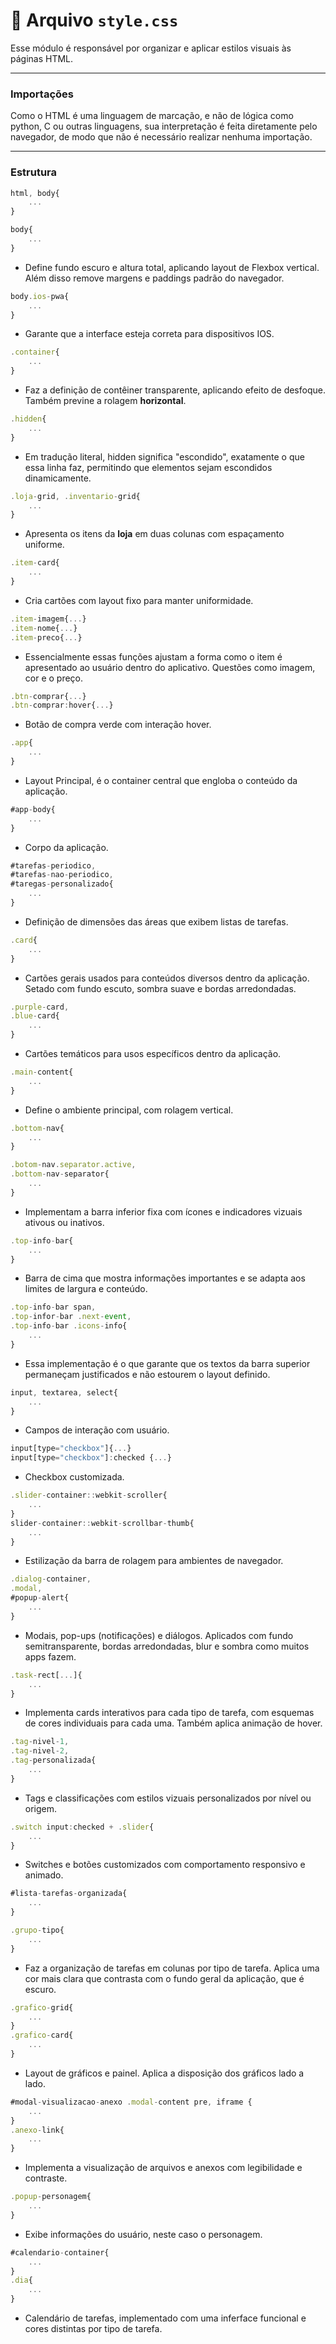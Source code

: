 # 📄 Arquivo `style.css`

Esse módulo é responsável por organizar e aplicar estilos visuais às páginas HTML.

---

### Importações

Como o HTML é uma linguagem de marcação, e não de lógica como python, C ou outras linguagens, sua interpretação é feita diretamente pelo navegador, de modo que não é necessário realizar nenhuma importação.

---

### Estrutura
```js
html, body{
    ...
}

body{
    ...
}
```
* Define fundo escuro e altura total, aplicando layout de Flexbox vertical. Além disso remove margens e paddings padrão do navegador.


```js
body.ios-pwa{
    ...
}
```
* Garante que a interface esteja correta para dispositivos IOS.


```js
.container{
    ...
}
```

* Faz a definição de contêiner transparente, aplicando efeito de desfoque. Também previne a rolagem **horizontal**.

```js
.hidden{
    ...
}
```
* Em tradução literal, hidden significa "escondido", exatamente o que essa linha faz, permitindo que elementos sejam escondidos dinamicamente.


```js
.loja-grid, .inventario-grid{
    ...
}
```

* Apresenta os itens da **loja** em duas colunas com espaçamento uniforme.


```js
.item-card{
    ...
}
```
* Cria cartões com layout fixo para manter uniformidade.


```js
.item-imagem{...}
.item-nome{...}
.item-preco{...}
```
* Essencialmente essas funções ajustam a forma como o item é apresentado ao usuário dentro do aplicativo. Questões como imagem, cor e o preço.


```js
.btn-comprar{...}
.btn-comprar:hover{...}
```

* Botão de compra verde com interação hover.

```js
.app{
    ...
}
```

* Layout Principal, é o container central que engloba o conteúdo da aplicação.


```js
#app-body{
    ...
}
```

* Corpo da aplicação.


```js
#tarefas-periodico,
#tarefas-nao-periodico,
#taregas-personalizado{
    ...
}
```

* Definição de dimensões das áreas que exibem listas de tarefas.


```js
.card{
    ...
}
```

* Cartões gerais usados para conteúdos diversos dentro da aplicação. Setado com fundo escuto, sombra suave e bordas arredondadas.


```js
.purple-card,
.blue-card{
    ...
}
```

* Cartões temáticos para usos específicos dentro da aplicação.


```js
.main-content{
    ...
}
```

* Define o ambiente principal, com rolagem vertical.


```js
.bottom-nav{
    ...
}

.botom-nav.separator.active,
.bottom-nav-separator{
    ...
}
```

* Implementam a barra inferior fixa com ícones e indicadores vizuais ativous ou inativos.


```js
.top-info-bar{
    ...
}
```

* Barra de cima que mostra informações importantes e se adapta aos limites de largura e conteúdo.


```js
.top-info-bar span,
.top-infor-bar .next-event,
.top-info-bar .icons-info{
    ...
}
```

* Essa implementação é o que garante que os textos da barra superior permaneçam justificados e não estourem o layout definido.


```js
input, textarea, select{
    ...
}
```

* Campos de interação com usuário.


```js
input[type="checkbox"]{...}
input[type="checkbox"]:checked {...}
```
* Checkbox customizada.


```js
.slider-container::webkit-scroller{
    ...
}
slider-container::webkit-scrollbar-thumb{
    ...
}
```

* Estilização da barra de rolagem para ambientes de navegador.


```js
.dialog-container,
.modal,
#popup-alert{
    ...
}
```

* Modais, pop-ups (notificações) e diálogos. Aplicados com fundo semitransparente, bordas arredondadas, blur e sombra como muitos apps fazem.


```js
.task-rect[...]{
    ...
}
```

* Implementa cards interativos para cada tipo de tarefa, com esquemas de cores individuais para cada uma. Também aplica animação de hover.

```js
.tag-nivel-1,
.tag-nivel-2,
.tag-personalizada{
    ...
}
```

* Tags e classificações com estilos vizuais personalizados por nível ou origem.


```js
.switch input:checked + .slider{
    ...
}
```

* Switches e botões customizados com comportamento responsivo e animado.


```js
#lista-tarefas-organizada{
    ...
}

.grupo-tipo{
    ...
}
```

* Faz a organização de tarefas em colunas por tipo de tarefa. Aplica uma cor mais clara que contrasta com o fundo geral da aplicação, que é escuro.


```js
.grafico-grid{
    ...
}
.grafico-card{
    ...
}
```

* Layout de gráficos e painel. Aplica a disposição dos gráficos lado a lado.


```js
#modal-visualizacao-anexo .modal-content pre, iframe {
    ...
}
.anexo-link{
    ...
}
```

* Implementa a visualização de arquivos e anexos com legibilidade e contraste.


```js
.popup-personagem{
    ...
}
```

* Exibe informações do usuário, neste caso o personagem.


```js
#calendario-container{
    ...
}
.dia{
    ...
}
```

* Calendário de tarefas, implementado com uma inferface funcional e cores distintas por tipo de tarefa.